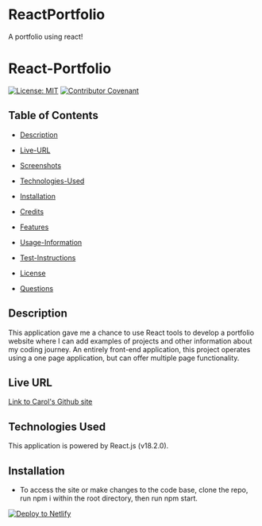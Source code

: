 # ReactPortfolio
A portfolio using react!
# React-Portfolio

[![License: MIT](https://img.shields.io/badge/License-MIT-yellow.svg)](https://opensource.org/licenses/MIT) [![Contributor Covenant](https://img.shields.io/badge/Contributor%20Covenant-2.1-4baaaa.svg)](code_of_conduct.md)

## Table of Contents

- [Description](#description)

- [Live-URL](#live-url)

- [Screenshots](#screenshots)

- [Technologies-Used](#technologies-used)

- [Installation](#installation)

- [Credits](#credits)

- [Features](#features)

- [Usage-Information](#usage-information)

- [Test-Instructions](#test-instructions)

- [License](#license)

- [Questions](#questions)

## Description

This application gave me a chance to use React tools to develop a portfolio website where I can add examples of projects and other information about my coding journey. An entirely front-end application, this project operates using a one page application, but can offer multiple page functionality.

## Live URL

[Link to Carol's Github site](https://github.com/CarolHGray/ReactPortfolio)

## Technologies Used

This application is powered by React.js (v18.2.0). 

## Installation

- To access the site or make changes to the code base, clone the repo, run npm i within the root directory, then run npm start.

[![Deploy to Netlify](https://www.netlify.com/img/deploy/button.svg)](https://app.netlify.com/start/deploy?repository=https://github.com/netlify/netlify-statuskit)
